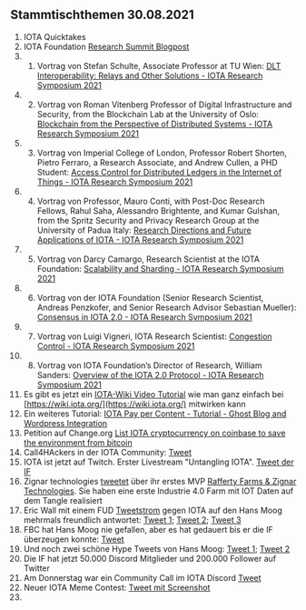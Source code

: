 ## Stammtischthemen 30.08.2021

1. IOTA Quicktakes
2. IOTA Foundation [Research Summit Blogpost](https://blog.iota.org/iota-research-symposium-2021/)
3. 1. Vortrag von Stefan Schulte, Associate Professor at TU Wien: [DLT Interoperability: Relays and Other Solutions - IOTA Research Symposium 2021](https://www.youtube.com/watch?v=ihmaDzNg08I)
4. 2. Vortrag von Roman Vitenberg Professor of Digital Infrastructure and Security, from the Blockchain Lab at the University of Oslo: [Blockchain from the Perspective of Distributed Systems - IOTA Research Symposium 2021](https://www.youtube.com/watch?v=5f-ZorG5mHA)
5. 3. Vortrag von Imperial College of London, Professor Robert Shorten, Pietro Ferraro, a Research Associate, and Andrew Cullen, a PHD Student: [Access Control for Distributed Ledgers in the Internet of Things - IOTA Research Symposium 2021](https://www.youtube.com/watch?v=qRXrZUaC6vg)
6. 4. Vortrag von Professor, Mauro Conti, with Post-Doc Research Fellows,  Rahul Saha, Alessandro Brightente, and Kumar Gulshan, from the Spritz Security and Privacy Research Group at the University of Padua Italy: [Research Directions and Future Applications of IOTA - IOTA Research Symposium 2021](https://www.youtube.com/watch?v=TZFBylf_jLQ)
7. 5. Vortrag von Darcy Camargo, Research Scientist at the IOTA Foundation: [Scalability and Sharding - IOTA Research Symposium 2021](https://www.youtube.com/watch?v=hdWEdIuBF5k)
8. 6. Vortrag von der IOTA Foundation (Senior Research Scientist, Andreas Penzkofer, and Senior Research Advisor Sebastian Mueller): [Consensus in IOTA 2.0 - IOTA Research Symposium 2021](https://www.youtube.com/watch?v=DfR09NvgSyg)
9. 7. Vortrag von Luigi Vigneri, IOTA Research Scientist: [Congestion Control - IOTA Research Symposium 2021](https://www.youtube.com/watch?v=OCOag0CKXvY)
10. 8. Vortrag von IOTA Foundation’s Director of Research, William Sanders: [Overview of the IOTA 2.0 Protocol - IOTA Research Symposium 2021](https://www.youtube.com/watch?v=RoEsXJusRY4)
11. Es gibt es jetzt ein [IOTA-Wiki Video Tutorial](https://www.youtube.com/watch?v=2pqOy_E6ZeI) wie man ganz einfach bei [https://wiki.iota.org/](https://wiki.iota.org/) mitwirken kann
12. Ein weiteres Tutorial: [IOTA Pay per Content - Tutorial - Ghost Blog and Wordpress Integration](https://www.youtube.com/watch?v=k6Hwse-c_KE)
13. Petition auf Change.org [List IOTA cryptocurrency on coinbase to save the environment from bitcoin](https://www.change.org/p/coinbase-list-iota-cryptocurrency-on-coinbase-to-save-the-environment-from-bitcoin?recruiter=1222938217&utm_source=share_petition&utm_medium=twitter&utm_campaign=psf_combo_share_initial&utm_term=534f3a60b80a45e0ba13001eb63fc160&recruited_by_id=6baea220-0567-11ec-8ff2-f7563894ec56)
14. Call4HAckers in der IOTA Community: [Tweet](https://twitter.com/OfficialMoritzK/status/1430522445874835457?s=20)
15. IOTA ist jetzt auf Twitch. Erster Livestream "Untangling IOTA". [Tweet der IF](https://twitter.com/iota/status/1430546824524406787?s=20)
16. Zignar technologies [tweetet](https://twitter.com/zignartech/status/1430604569315315721?s=20) über ihr erstes MVP [Rafferty Farms & Zignar Technologies](https://blog.zignar.tech/rafferty-farms-zignar-technologies-e8c05ec576c7). Sie haben eine erste Industrie 4.0 Farm mit IOT Daten auf dem Tangle realisiert
17. Eric Wall mit einem FUD [Tweetstrom](https://twitter.com/ercwl/status/1430493668197212161?s=19) gegen IOTA auf den Hans Moog mehrmals freundlich antwortet: [Tweet 1](https://twitter.com/hus_qy/status/1430503448642998276?s=20); [Tweet 2](https://twitter.com/hus_qy/status/1430503952081211395?s=20); [Tweet 3](https://twitter.com/hus_qy/status/1430505619182718981?s=20)
18. FBC hat Hans Moog nie gefallen, aber es hat gedauert bis er die IF überzeugen konnte: [Tweet](https://twitter.com/hus_qy/status/1430561672415096844?s=20)
19. Und noch zwei schöne Hype Tweets von Hans Moog: [Tweet 1](https://twitter.com/hus_qy/status/1430530455237976068?s=20); [Tweet 2](https://twitter.com/hus_qy/status/1430530493758558216?s=20)
20. Die IF hat jetzt 50.000 Discord Mitglieder und 200.000 Follower auf Twitter
21. Am Donnerstag war ein Community Call im IOTA Discord [Tweet](https://twitter.com/Phylo79288735/status/1430536140898009089?s=20)
22. Neuer IOTA Meme Contest: [Tweet mit Screenshot](https://twitter.com/Vrom14286662/status/1430532193101692928?s=20)
23. 
